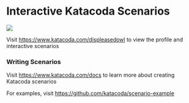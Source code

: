 # Interactive Katacoda Scenarios

[![](http://shields.katacoda.com/katacoda/displeasedowl/count.svg)](https://www.katacoda.com/displeasedowl "Get your profile on Katacoda.com")

Visit https://www.katacoda.com/displeasedowl to view the profile and interactive scenarios

### Writing Scenarios
Visit https://www.katacoda.com/docs to learn more about creating Katacoda scenarios

For examples, visit https://github.com/katacoda/scenario-example
